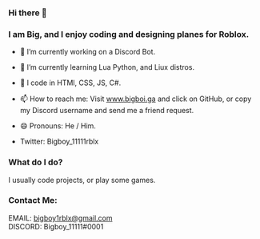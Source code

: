 ### Hi there 👋
### I am Big, and I enjoy coding and designing planes for Roblox.

- 🔭 I’m currently working on a Discord Bot.

- 🌱 I’m currently learning Lua Python, and Liux distros.

- 🤖 I code in HTMl, CSS, JS, C#.

- 📫 How to reach me: Visit www.bigboi.ga and click on GitHub, or copy my Discord username and send me a friend request.

- 😄 Pronouns: He / Him.

- Twitter: Bigboy_11111rblx

### What do I do?
I usually code projects, or play some games.

### Contact Me:</BR>
  EMAIL: bigboy1rblx@gmail.com</BR>
  DISCORD: Bigboy_11111#0001</BR>

